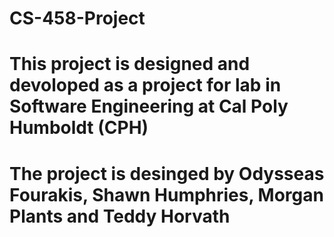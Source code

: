 # CS-458-Project

# This project is designed and devoloped as a project for lab in Software Engineering at Cal Poly Humboldt (CPH)

# The project is desinged by Odysseas Fourakis, Shawn Humphries, Morgan Plants and Teddy Horvath